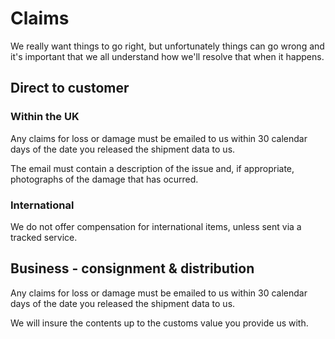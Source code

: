 # Claims

We really want things to go right, but unfortunately things can go wrong and 
it's important that we all understand how we'll resolve that when it happens. 

## Direct to customer

### Within the UK

Any claims for loss or damage must be emailed to us within 30 calendar days 
of the date you released the shipment data to us. 

The email must contain a description of the issue and, if appropriate, photographs
of the damage that has ocurred. 

### International

We do not offer compensation for international items, unless sent via a 
tracked service. 

## Business - consignment & distribution 

Any claims for loss or damage must be emailed to us within 30 calendar days 
of the date you released the shipment data to us. 

We will insure the contents up to the customs value you provide us with. 
